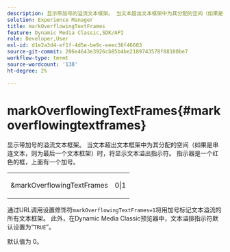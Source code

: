 ```yaml
---
description: 显示带加号的溢流文本框架。 当文本超出文本框架中为其分配的空间（如果是串连文本，则为最后一个文本框架）时，将显示文本溢出指示符。 指示器是一个红色的框，上面有一个加号。
solution: Experience Manager
title: markOverflowingTextFrames
feature: Dynamic Media Classic,SDK/API
role: Developer,User
exl-id: d1e2a3d4-ef1f-4d5e-be9c-eeec36f46603
source-git-commit: 206e4643e3926cb85b4be2189743578f88180be7
workflow-type: tm+mt
source-wordcount: '138'
ht-degree: 2%

---
```


# markOverflowingTextFrames{#markoverflowingtextframes}

显示带加号的溢流文本框架。 当文本超出文本框架中为其分配的空间（如果是串连文本，则为最后一个文本框架）时，将显示文本溢出指示符。 指示器是一个红色的框，上面有一个加号。

<table id="simpletable_F17FD29EB52043BF9000923ED5195A26"> 
 <tr class="strow"> 
  <td class="stentry"> <p><span class="codeph"> &amp;markOverflowingTextFrames</span> </p> </td> 
  <td class="stentry"> <p>0|1 </p></td> 
 </tr> 
</table>

通过URL调用设置修饰符`markOverflowingTextFrames=1`将用加号标记文本溢流的所有文本框架。 此外，在Dynamic Media Classic预览器中，文本溢排指示符默认设置为“`TRUE`”。

默认值为 0。
